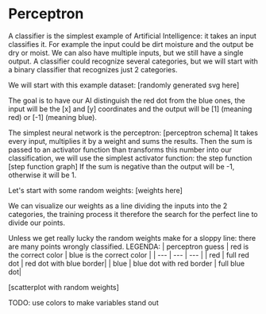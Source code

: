 # Perceptron
A classifier is the simplest example of Artificial Intelligence: it takes an input classifies it. For example the input could be dirt moisture and the output be dry or moist. We can also have multiple inputs, but we still have a single output. A classifier could recognize several categories, but we will start with a binary classifier that recognizes just 2 categories.
  
We will start with this example dataset:
[randomly generated svg here]

The goal is to have our AI distinguish the red dot from the blue ones, the input will be the [x] and [y] coordinates and the output will be [1] (meaning red) or [-1] (meaning blue).

The simplest neural network is the perceptron:
[perceptron schema]
It takes every input, multiplies it by a weight and sums the results. Then the sum is passed to an activator function than transforms this number into our classification, we will use the simplest activator function: the step function 
[step function graph]
If the sum is negative than the output will be -1, otherwise it will be 1.

Let's start with some random weights: [weights here]

We can visualize our weights as a line dividing the inputs into the 2 categories, the training process it therefore the search for the perfect line to divide our points.

Unless we get really lucky the random weights make for a sloppy line: there are many points wrongly classified.
LEGENDA:
| perceptron guess | red is the correct color | blue is the correct color | 
| --- | --- | --- |
| red | full red dot |  red dot with blue border|
| blue | blue dot with red border | full blue dot| 

[scatterplot with random weights]





TODO: use colors to make variables stand out